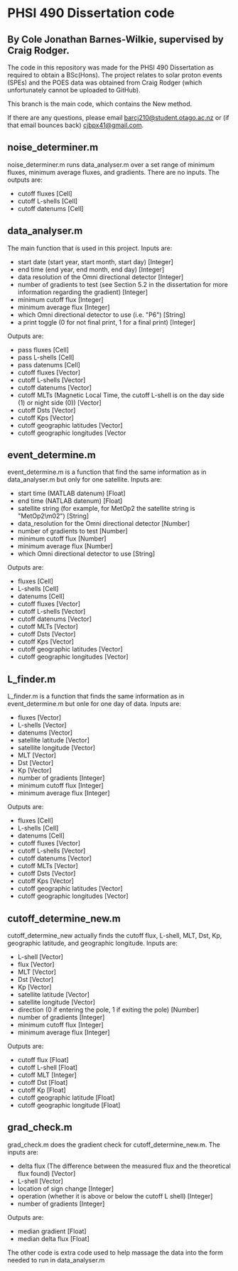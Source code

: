 # PHSI 490 Dissertation code
## By Cole Jonathan Barnes-Wilkie, supervised by Craig Rodger.

The code in this repository was made for the PHSI 490 Dissertation as required to obtain a BSc(Hons). The project relates to solar proton events (SPEs) and the POES data was obtained from Craig Rodger (which unfortunately cannot be uploaded to GitHub).

This branch is the main code, which contains the New method.

If there are any questions, please email barcj210@student.otago.ac.nz or (if that email bounces back) cjbpx41@gmail.com.

## noise_determiner.m
noise_determiner.m runs data_analyser.m over a set range of minimum fluxes, minimum average fluxes, and gradients. There are no inputs. The outputs are:
- cutoff fluxes [Cell]
- cutoff L-shells [Cell]
- cutoff datenums [Cell]

## data_analyser.m
The main function that is used in this project. Inputs are:
- start date (start year, start month, start day) [Integer]
- end time (end year, end month, end day) [Integer]
- data resolution of the Omni directional detector [Integer]
- number of gradients to test (see Section 5.2 in the dissertation for more information regarding the gradient) [Integer]
- minimum cutoff flux [Integer]
- minimum average flux [Integer]
- which Omni directional detector to use (i.e. "P6") [String]
- a print toggle (0 for not final print, 1 for a final print) [Integer]

Outputs are:
- pass fluxes [Cell]
- pass L-shells [Cell]
- pass datenums [Cell]
- cutoff fluxes [Vector]
- cutoff L-shells [Vector]
- cutoff datenums [Vector]
- cutoff MLTs (Magnetic Local Time, the cutoff L-shell is on the day side (1) or night side (0)) [Vector]
- cutoff Dsts [Vector]
- cutoff Kps [Vector]
- cutoff geographic latitudes [Vector]
- cutoff geographic longitudes [Vector

## event_determine.m
event_determine.m is a function that find the same information as in data_analyser.m but only for one satellite. Inputs are:
- start time (MATLAB datenum) [Float]
- end time (NATLAB datenum) [Float]
- satellite string (for example, for MetOp2 the satellite string is "MetOp2\m02") [String]
- data_resolution for the Omni directional detector [Number]
- number of gradients to test [Number]
- minimum cutoff flux [Number]
- minimum average flux [Number]
- which Omni directional detector to use [String]

Outputs are:
- fluxes [Cell]
- L-shells [Cell]
- datenums [Cell]
- cutoff fluxes [Vector]
- cutoff L-shells [Vector]
- cutoff datenums [Vector]
- cutoff MLTs [Vector]
- cutoff Dsts [Vector]
- cutoff Kps [Vector]
- cutoff geographic latitudes [Vector]
- cutoff geographic longitudes [Vector]

## L_finder.m
L_finder.m is a function that finds the same information as in event_determine.m but onle for one day of data. Inputs are:
- fluxes [Vector]
- L-shells [Vector]
- datenums [Vector]
- satellite latitude [Vector]
- satellite longitude [Vector]
- MLT [Vector]
- Dst [Vector]
- Kp [Vector]
- number of gradients [Integer]
- minimum cutoff flux [Integer]
- minimum average flux [Integer]

Outputs are:
- fluxes [Cell]
- L-shells [Cell]
- datenums [Cell]
- cutoff fluxes [Vector]
- cutoff L-shells [Vector]
- cutoff datenums [Vector]
- cutoff MLTs [Vector]
- cutoff Dsts [Vector]
- cutoff Kps [Vector]
- cutoff geographic latitudes [Vector]
- cutoff geographic longitudes [Vector]

## cutoff_determine_new.m
cutoff_determine_new actually finds the cutoff flux, L-shell, MLT, Dst, Kp, geographic latitude, and geographic longitude. Inputs are:
- L-shell [Vector]
- flux [Vector]
- MLT [Vector]
- Dst [Vector]
- Kp [Vector]
- satellite latitude [Vector]
- satellite longitude [Vector]
- direction (0 if entering the pole, 1 if exiting the pole) [Number]
- number of gradients [Integer]
- minimum cutoff flux [Integer]
- minimum average flux [Integer]

Outputs are:
- cutoff flux [Float]
- cutoff L-shell [Float]
- cutoff MLT [Integer]
- cutoff Dst [Float]
- cutoff Kp [Float]
- cutoff geographic latitude [Float]
- cutoff geographic longitude [Float]

## grad_check.m
grad_check.m does the gradient check for cutoff_determine_new.m. The inputs are:
- delta flux (The difference between the measured flux and the theoretical flux found) [Vector]
- L-shell [Vector]
- location of sign change [Integer]
- operation (whether it is above or below the cutoff L shell) [Integer]
- number of gradients [Integer]

Outputs are:
- median gradient [Float]
- median delta flux [Float]

The other code is extra code used to help massage the data into the form needed to run in data_analyser.m